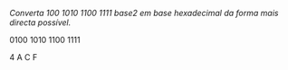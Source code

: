 *Converta 100 1010 1100 1111 base2 em base hexadecimal da forma mais directa possível.*


0100 1010 1100 1111

4 A C F 


